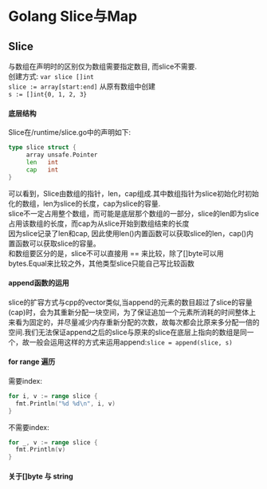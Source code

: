 # Golang Slice与Map

## Slice
与数组在声明时的区别仅为数组需要指定数目, 而slice不需要. <br>
创建方式:
`var slice []int`  <br>
`slice := array[start:end]` 从原有数组中创建 <br>
`s := []int{0, 1, 2, 3}` <br>

#### 底层结构
Slice在/runtime/slice.go中的声明如下: <br>
```Go
type slice struct {
     array unsafe.Pointer
     len   int
     cap   int
}
```
可以看到，Slice由数组的指针，len，cap组成.其中数组指针为slice初始化时初始化的数组，len为slice的长度，cap为slice的容量.<br>
slice不一定占用整个数组，而可能是底层那个数组的一部分，slice的len即为slice占用该数组的长度，而cap为从slice开始到数组结束的长度 <br>
因为slice记录了len和cap, 因此使用len()内置函数可以获取slice的len，cap()内置函数可以获取slice的容量。<br>
和数组要区分的是，slice不可以直接用 == 来比较，除了[]byte可以用bytes.Equal来比较之外，其他类型slice只能自己写比较函数 <br>

#### append函数的运用
slice的扩容方式与cpp的vector类似,当append的元素的数目超过了slice的容量(cap)时，会为其重新分配一块空间，为了保证追加一个元素所消耗的时间整体上来看为固定的，并尽量减少内存重新分配的次数，故每次都会比原来多分配一倍的空间.我们无法保证append之后的slice与原来的slice在底层上指向的数组是同一个，故一般会运用这样的方式来运用append:`slice = append(slice, s)` <br>

#### for range 遍历
需要index:
```Go
for i, v := range slice {
  fmt.Println("%d %d\n", i, v)
}
```
不需要index:
```Go
for _, v := range slice {
  fmt.Println(v)
}
```

#### 关于[]byte 与 string
